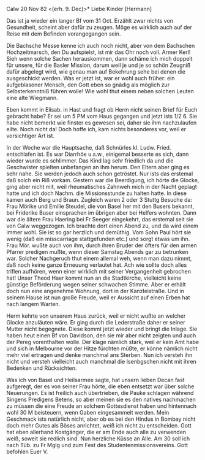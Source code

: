  Calw 20 Nov 82
 <(erh. 9. Dec)>*
Liebe Kinder [Hermann]

Das ist ja wieder ein langer Bf vom 31 Oct. Erzählt zwar nichts von Gesundheit, scheint aber dafür zu zeugen. Möge es wirklich auch auf der Reise mit dem Befinden vorangegangen sein.

Die Bachsche Messe kenne ich auch noch nicht, aber von dem Bachschen Hochzeitmarsch, den Du aufspielst, ist mir das Ohr noch voll. Armer Kerl! Sieh wenn solche Sachen herauskommen, dann schäme ich mich doppelt für unsere, für die Basler Mission, darum weil je und je so schön Zeugniß dafür abgelegt wird, wie genau man auf Bekehrung sehe bei denen die ausgeschickt werden. Was er jetzt ist, war er wohl auch früher: ein aufgeblasener Mensch, den Gott eben so gnädig als möglich zur Selbsterkenntniß führen wolle! Wie wohl thut einem neben solchen Leuten eine alte Wiegmann.

Eben kommt in Elisab. in Hast und fragt ob Herm nicht seinen Brief für Euch gebracht habe? Er sei um 5 PM vom Haus gegangen und jetzt ists 1/2 6. Sie habe nicht bemerkt wie finster es gewesen sei, daher sie ihm nachzulaufen eilte. Noch nicht da! Doch hoffe ich, kam nichts besonderes vor, weil er vorsichtiger Art ist.

In der Woche war die Hauptsache, daß Schnürles kl. Ludw. Fried. entschlafen ist. Es war Diarrhöe u.s.w., einigemal besserte es sich, dann wieder wurde es schlimmer. Das Kind lag sehr friedlich da und die Geschwister spielten unbefangen an ihm herum. Den Eltern aber ging es sehr nahe. Sie werden jedoch auch schon getröstet. Nur ists das erstemal daß solch ein Riß vorkam. Gestern war die Beerdigung, ich hörte die Glocke, ging aber nicht mit, weil rheumatisches Zahnweh mich in der Nacht geplagt hatte und ich doch Nachm. die Missionsstunde zu halten hatte. In diese kamen auch Berg und Braun. 
Zugleich waren 2 oder 3 Stuttg Besuche da: Frau Mörike und Emilie Steudel, die von Basel her mit den Busers bekannt, bei Friderike Buser einsprachen im übrigen aber bei Helfers wohnten. Dann war die ältere Frau Haering bei Fr Seeger eingekehrt, das erstemal seit sie von Calw weggezogen. Ich brachte dort einen Abend zu, und da wird einem immer wohl. Sie ist so gar herzlich und demüthig. Vom Sohn Paul hört sie wenig (daß ein misscarriage stattgefunden etc.) und sorgt etwas um ihn. Frau Mör. wußte auch von ihm, durch ihren Bruder der öfters für den armen Pfarrer predigen mußte, wenn dieser Samstag Abends gar zu betrunken war. Solcher Nachgeruch thut einem allemal weh, wenn man dazu nimmt, daß noch keine ganze Erneuung verlautet hat. Ach wie sollte doch alles triflen aufhören, wenn einer wirklich mit seiner Vergangenheit gebrochen hat! Unser Theod Haer kommt nun an die Stadtkirche, vielleicht keine günstige Beförderung wegen seiner schwachen Stimme. Aber er erhält doch nun eine angenehme Wohnung, dort in der Kanzleistraße. Und in seinem Hause ist nun große Freude, weil er Aussicht auf einen Erben hat nach langem Warten.

Herm kehrte von unserem Haus zurück, weil er nicht wußte an welcher Glocke anzuläuten wäre. Er ging durch die Lederstraße daher er seiner Mutter nicht begegnete. Diese kommt jetzt wieder und bringt die Inlage. Sie haben heut einen Bf von Davidson, den sie mir aber nicht zeigten und auch der Pereg vorenthalten wolle. Der klage nämlich stark, weil er kein Amt habe und sich in Melbourne vor der Hitze fürchten müßte, er könne nämlich nicht mehr viel ertragen und denke manchmal ans Sterben. Nun ich versteh ihn nicht und versteh vielleicht auch manchmal die Isenbgschen nicht mit ihren Bedenken und Rücksichten.

Was ich von Basel und Heilsarmee sagte, hat unsern lieben Decan fast aufgeregt, der es von seiner Frau hörte, die eben entsetzt war über solche Neuerungen. Es ist freilich auch übertrieben, die Pauke schlagen während Singens Predigens Betens, so aber meinen sie es den natives nachmachen zu müssen die eine Freude an solchem Gottesdienst haben und hintennach wohl 30 M beisteuern, wenn Gaben eingesammelt werden. Mein Geschmack ists natürlich nicht, aber ob es bei den Hindus in Bombay nicht doch mehr Gutes als Böses anrichtet, weiß ich nicht zu entscheiden. Gott hat eben allerhand Kostgänger, die er am Ende auch alle zu verwenden weiß, soweit sie redlich sind. 
Nun herzliche Küsse an Alle. Am 30 soll ich nach Tüb. zu Fr Mglg und zum Fest des Studentenmissionsvereins. Gott befohlen
 Euer V.
